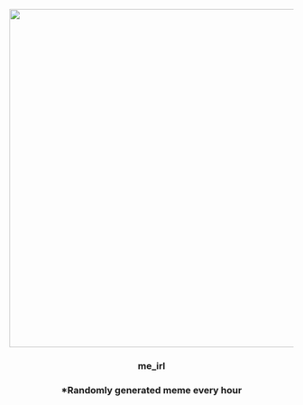 <p align="center">
        <img src="https://i.redd.it/38sqmp6eiwf91.png" width="600" height="600">
        </p>
        <h3 align="center">me_irl</h3>
        <h3 align="center">*Randomly generated meme every hour</h3>
    